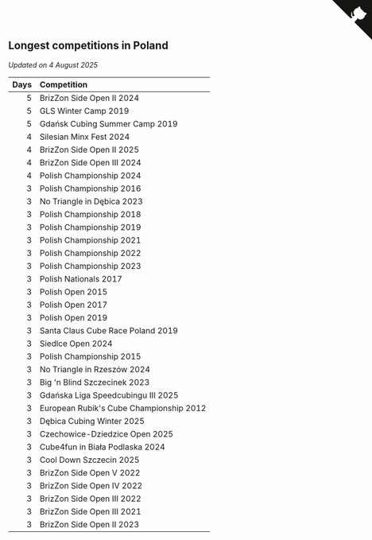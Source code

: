 ## Longest competitions in Poland

*Updated on  4 August 2025*

| Days | Competition |
| ---: | :--- |
| 5 | BrizZon Side Open II 2024 |
| 5 | GLS Winter Camp 2019 |
| 5 | Gdańsk Cubing Summer Camp 2019 |
| 4 | Silesian Minx Fest 2024 |
| 4 | BrizZon Side Open II 2025 |
| 4 | BrizZon Side Open III 2024 |
| 4 | Polish Championship 2024 |
| 3 | Polish Championship 2016 |
| 3 | No Triangle in Dębica 2023 |
| 3 | Polish Championship 2018 |
| 3 | Polish Championship 2019 |
| 3 | Polish Championship 2021 |
| 3 | Polish Championship 2022 |
| 3 | Polish Championship 2023 |
| 3 | Polish Nationals 2017 |
| 3 | Polish Open 2015 |
| 3 | Polish Open 2017 |
| 3 | Polish Open 2019 |
| 3 | Santa Claus Cube Race Poland 2019 |
| 3 | Siedlce Open 2024 |
| 3 | Polish Championship 2015 |
| 3 | No Triangle in Rzeszów 2024 |
| 3 | Big 'n Blind Szczecinek 2023 |
| 3 | Gdańska Liga Speedcubingu III 2025 |
| 3 | European Rubik's Cube Championship 2012 |
| 3 | Dębica Cubing Winter 2025 |
| 3 | Czechowice-Dziedzice Open 2025 |
| 3 | Cube4fun in Biała Podlaska 2024 |
| 3 | Cool Down Szczecin 2025 |
| 3 | BrizZon Side Open V 2022 |
| 3 | BrizZon Side Open IV 2022 |
| 3 | BrizZon Side Open III 2022 |
| 3 | BrizZon Side Open III 2021 |
| 3 | BrizZon Side Open II 2023 |


<a href="https://github.com/maxidragon/wca_statistics_pl" class="github-corner" aria-label="View source on Github"><svg width="80" height="80" viewBox="0 0 250 250" style="fill:#151513; color:#fff; position: absolute; top: 0; border: 0; right: 0;" aria-hidden="true"><path d="M0,0 L115,115 L130,115 L142,142 L250,250 L250,0 Z"></path><path d="M128.3,109.0 C113.8,99.7 119.0,89.6 119.0,89.6 C122.0,82.7 120.5,78.6 120.5,78.6 C119.2,72.0 123.4,76.3 123.4,76.3 C127.3,80.9 125.5,87.3 125.5,87.3 C122.9,97.6 130.6,101.9 134.4,103.2" fill="currentColor" style="transform-origin: 130px 106px;" class="octo-arm"></path><path d="M115.0,115.0 C114.9,115.1 118.7,116.5 119.8,115.4 L133.7,101.6 C136.9,99.2 139.9,98.4 142.2,98.6 C133.8,88.0 127.5,74.4 143.8,58.0 C148.5,53.4 154.0,51.2 159.7,51.0 C160.3,49.4 163.2,43.6 171.4,40.1 C171.4,40.1 176.1,42.5 178.8,56.2 C183.1,58.6 187.2,61.8 190.9,65.4 C194.5,69.0 197.7,73.2 200.1,77.6 C213.8,80.2 216.3,84.9 216.3,84.9 C212.7,93.1 206.9,96.0 205.4,96.6 C205.1,102.4 203.0,107.8 198.3,112.5 C181.9,128.9 168.3,122.5 157.7,114.1 C157.9,116.9 156.7,120.9 152.7,124.9 L141.0,136.5 C139.8,137.7 141.6,141.9 141.8,141.8 Z" fill="currentColor" class="octo-body"></path></svg></a><style>.github-corner:hover .octo-arm{animation:octocat-wave 560ms ease-in-out}@keyframes octocat-wave{0%,100%{transform:rotate(0)}20%,60%{transform:rotate(-25deg)}40%,80%{transform:rotate(10deg)}}@media (max-width:500px){.github-corner:hover .octo-arm{animation:none}.github-corner .octo-arm{animation:octocat-wave 560ms ease-in-out}}</style>
